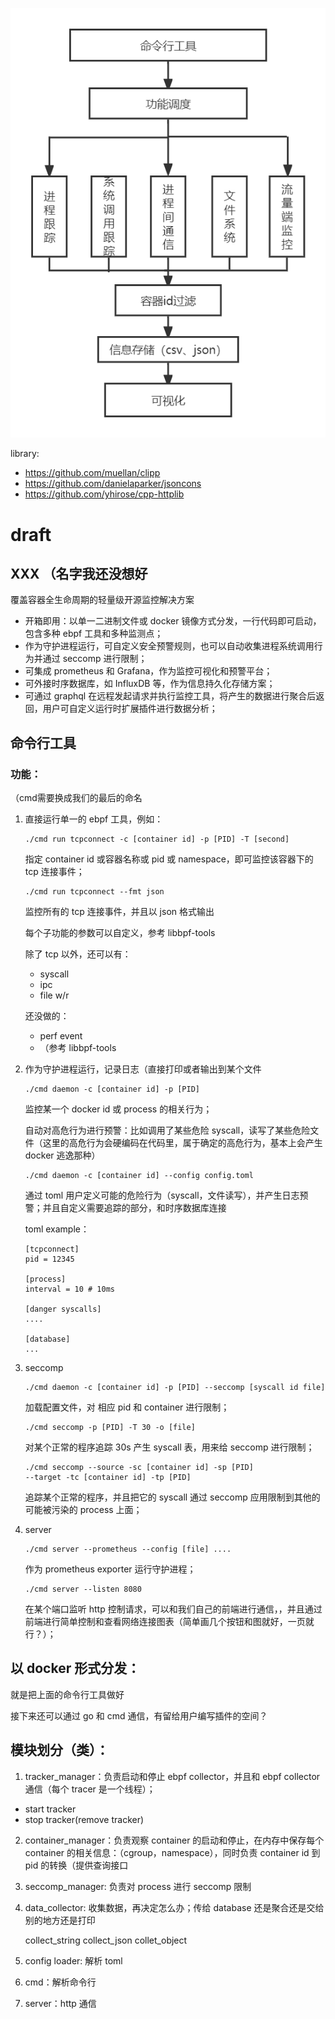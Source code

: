 ![](image/3_系统设计/1652588615425.png)

library:

- https://github.com/muellan/clipp
- https://github.com/danielaparker/jsoncons
- https://github.com/yhirose/cpp-httplib

# draft

## XXX （名字我还没想好

覆盖容器全生命周期的轻量级开源监控解决方案

- 开箱即用：以单一二进制文件或 docker 镜像方式分发，一行代码即可启动，包含多种 ebpf 工具和多种监测点；
- 作为守护进程运行，可自定义安全预警规则，也可以自动收集进程系统调用行为并通过 seccomp 进行限制；
- 可集成 prometheus 和 Grafana，作为监控可视化和预警平台；
- 可外接时序数据库，如 InfluxDB 等，作为信息持久化存储方案；
- 可通过 graphql 在远程发起请求并执行监控工具，将产生的数据进行聚合后返回，用户可自定义运行时扩展插件进行数据分析；

## 命令行工具

### 功能：

（cmd需要换成我们的最后的命名

1. 直接运行单一的 ebpf 工具，例如：

    ```
    ./cmd run tcpconnect -c [container id] -p [PID] -T [second] 
    ```

    指定 container id 或容器名称或 pid 或 namespace，即可监控该容器下的 tcp 连接事件；

    ```
    ./cmd run tcpconnect --fmt json
    ```

    监控所有的 tcp 连接事件，并且以 json 格式输出

    每个子功能的参数可以自定义，参考 libbpf-tools

    除了 tcp 以外，还可以有：

    - syscall
    - ipc
    - file w/r

    还没做的：

    - perf event
    - （参考 libbpf-tools

2. 作为守护进程运行，记录日志（直接打印或者输出到某个文件

    ```
    ./cmd daemon -c [container id] -p [PID]
    ```

    监控某一个 docker id 或 process 的相关行为；

    自动对高危行为进行预警：比如调用了某些危险 syscall，读写了某些危险文件（这里的高危行为会硬编码在代码里，属于确定的高危行为，基本上会产生 docker 逃逸那种）

    ```
    ./cmd daemon -c [container id] --config config.toml
    ```

    通过 toml 用户定义可能的危险行为（syscall，文件读写），并产生日志预警；并且自定义需要追踪的部分，和时序数据库连接

    toml example：

    ```
    [tcpconnect]
    pid = 12345

    [process]
    interval = 10 # 10ms

    [danger syscalls]
    ....

    [database]
    ...
    ```


3. seccomp

    ```
    ./cmd daemon -c [container id] -p [PID] --seccomp [syscall id file] 
    ```

    加载配置文件，对 相应 pid 和 container 进行限制；

    ```
    ./cmd seccomp -p [PID] -T 30 -o [file]
    ```

    对某个正常的程序追踪 30s 产生 syscall 表，用来给 seccomp 进行限制；

    ```
    ./cmd seccomp --source -sc [container id] -sp [PID] 
    --target -tc [container id] -tp [PID] 
    ```

    追踪某个正常的程序，并且把它的 syscall 通过 seccomp 应用限制到其他的可能被污染的 process 上面；

4. server

    ```
    ./cmd server --prometheus --config [file] ....
    ```

    作为 prometheus exporter 运行守护进程；

    ```
    ./cmd server --listen 8080
    ```

    在某个端口监听 http 控制请求，可以和我们自己的前端进行通信，，并且通过前端进行简单控制和查看网络连接图表（简单画几个按钮和图就好，一页就行？）；

## 以 docker 形式分发：

就是把上面的命令行工具做好

接下来还可以通过 go 和 cmd 通信，有留给用户编写插件的空间？

## 模块划分（类）：

1. tracker_manager：负责启动和停止 ebpf collector，并且和 ebpf collector 通信（每个 tracer 是一个线程）；

- start tracker
- stop tracker(remove tracker)

2. container_manager：负责观察 container 的启动和停止，在内存中保存每个 container 的相关信息：（cgroup，namespace），同时负责 container id 到 pid 的转换（提供查询接口

3. seccomp_manager: 负责对 process 进行 seccomp 限制

4. data_collector: 收集数据，再决定怎么办；传给 database 还是聚合还是交给别的地方还是打印

    collect_string
    collect_json
    collet_object

5. config loader: 解析 toml
6. cmd：解析命令行
7. server：http 通信


